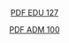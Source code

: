 <div align="center">



[PDF EDU 127](https://github.com/patrickangeli/UFV/blob/main/EDU%20127/PDF/Resumo%20P1.pdf)

[PDF ADM 100](https://github.com/patrickangeli/UFV/blob/main/ADM%20100/PDF/Resumo%20P1.pdf)

